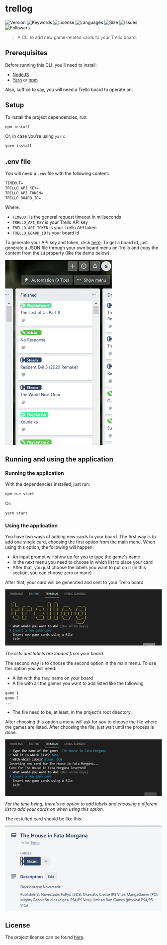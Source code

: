 # trellog

![Version](https://img.shields.io/github/package-json/v/GledsonAfonso/trellog)
![Keywords](https://img.shields.io/github/package-json/keywords/GledsonAfonso/trellog)
![License](https://img.shields.io/github/license/GledsonAfonso/trellog)
![Languages](https://img.shields.io/github/languages/count/GledsonAfonso/trellog)
![Size](https://img.shields.io/github/repo-size/GledsonAfonso/trellog)
![Issues](https://img.shields.io/github/issues/GledsonAfonso/trellog)
![Followers](https://img.shields.io/github/followers/GledsonAfonso?style=social)

> A CLI to add new game-related cards to your Trello board.


## Prerequisites

Before running this CLI, you'll need to install:

- [NodeJS](https://nodejs.org/en/)
- [Yarn](https://yarnpkg.com/) or [npm](https://www.npmjs.com/)

Also, suffice to say, you will need a Trello board to operate on.


## Setup

To install the project dependencies, run:

```bash
npm install
```

Or, in case you're using `yarn`:

```bash
yarn install
```


## .env file

You will need a `.env` file with the following content:

```env
TIMEOUT=
TRELLO_API_KEY=
TRELLO_API_TOKEN=
TRELLO_BOARD_ID=
```

Where:

- `TIMEOUT` is the general request timeout in miliseconds
- `TRELLO_API_KEY` is your Trello API key
- `TRELLO_API_TOKEN` is your Trello API token
- `TRELLO_BOARD_ID` is your board id

To generate your API key and token, click [here](https://trello.com/app-key). To get a board id, just generate a JSON file through your own board menu on Trello and copy the content from the `id` property (like the demo below).

![Exporting board as JSON demo](./documentation/demo/how-to-export-as-json.gif)


## Running and using the application

### Running the application
With the dependencies installed, just run:

```bash
npm run start

```

Or:


```bash
yarn start

```

### Using the application

You have two ways of adding new cards to your board. The first way is to add one single card, choosing the first option from the main menu. When using this option, the following will happen:

- An input prompt will show up for you to type the game's name
- In the next menu you need to choose in which list to place your card
- After that, you just choose the labels you want to put on it (in this section, you can choose zero or more)

After that, your card will be generated and sent to your Trello board.

![Inserting a single card demo](./documentation/demo/inserting-a-single-card.gif)

*The lists and labels are loaded from your board.*

The second way is to choose the second option in the main menu. To use this option you will need:

- A list with the `Temp` name on your board
- A file with all the games you want to add listed like the following

```text
game 1
game 2
...
```

- The file need to be, at least, in the project's root directory

After choosing this option a menu will ask for you to choose the file where the games are listed. After choosing the file, just wait until the process is done.

![Inserting cards using file demo](./documentation/demo/inserting-cards-using-a-file.gif)

*For the time being, there's no option to add labels and choosing a diferent list to add your cards on when using this option.*

The restulted card should be like this:

![Card example image](./documentation/image/card-example.png)


## License

The project license can be found [here](./LICENSE).